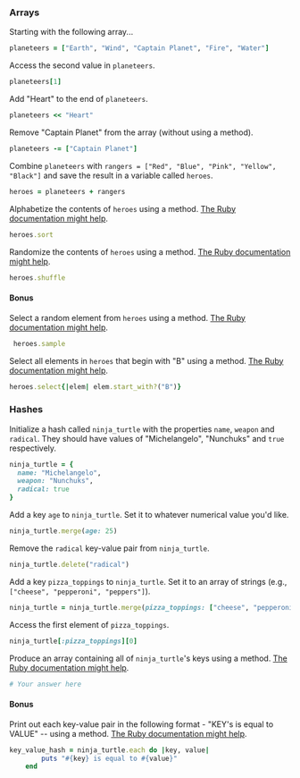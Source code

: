 ### Arrays

Starting with the following array...

```rb
planeteers = ["Earth", "Wind", "Captain Planet", "Fire", "Water"]
```

Access the second value in `planeteers`.

```rb
planeteers[1]
```

Add "Heart" to the end of `planeteers`.

```rb
planeteers << "Heart"
```

Remove "Captain Planet" from the array (without using a method).

```rb
planeteers -= ["Captain Planet"]
```

Combine `planeteers` with `rangers = ["Red", "Blue", "Pink", "Yellow", "Black"]` and save the result in a variable called `heroes`.

```rb
heroes = planeteers + rangers
```

Alphabetize the contents of `heroes` using a method. [The Ruby documentation might help](http://ruby-doc.org/core-2.2.0/Array.html).

```rb
heroes.sort
```

Randomize the contents of `heroes` using a method. [The Ruby documentation might help](http://ruby-doc.org/core-2.2.0/Array.html).

```rb
heroes.shuffle
```

#### Bonus

Select a random element from `heroes` using a method. [The Ruby documentation might help](http://ruby-doc.org/core-2.2.0/Array.html).

```rb
 heroes.sample
 ```

Select all elements in `heroes` that begin with "B" using a method. [The Ruby documentation might help](http://ruby-doc.org/core-2.2.0/Array.html).

```rb
heroes.select{|elem| elem.start_with?("B")}
```

### Hashes

Initialize a hash called `ninja_turtle` with the properties `name`, `weapon` and `radical`. They should have values of "Michelangelo", "Nunchuks" and `true` respectively.

```rb
ninja_turtle = {
  name: "Michelangelo",
  weapon: "Nunchuks",
  radical: true
}
```

Add a key `age` to `ninja_turtle`. Set it to whatever numerical value you'd like.

```rb
ninja_turtle.merge(age: 25)
```

Remove the `radical` key-value pair from `ninja_turtle`.

```rb
ninja_turtle.delete("radical")
```

Add a key `pizza_toppings` to `ninja_turtle`. Set it to an array of strings (e.g., `["cheese", "pepperoni", "peppers"]`).

```rb
ninja_turtle = ninja_turtle.merge(pizza_toppings: ["cheese", "pepperoni", "peppers"])
```

Access the first element of `pizza_toppings`.

```rb
ninja_turtle[:pizza_toppings][0]
```

Produce an array containing all of `ninja_turtle`'s keys using a method. [The Ruby documentation might help](http://ruby-doc.org/core-1.9.3/Hash.html).

```rb
# Your answer here
```

#### Bonus

Print out each key-value pair in the following format - "KEY's is equal to VALUE" -- using a method. [The Ruby documentation might help](http://ruby-doc.org/core-1.9.3/Hash.html).

```rb
key_value_hash = ninja_turtle.each do |key, value|
        puts "#{key} is equal to #{value}"
    end
```
